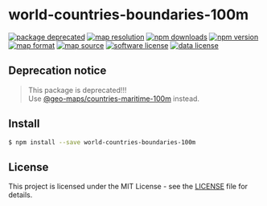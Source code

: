 # world-countries-boundaries-100m

<a href="https://www.npmjs.com/package/@geo-maps/countries-maritime-100m"><img src="https://img.shields.io/badge/status-deprecated-c0392b.svg" alt="package deprecated" /></a>
<a href="https://github.com/simonepri/geo-maps#countries-maritime"><img src="https://img.shields.io/badge/resolution-100m-8e44ad.svg" alt="map resolution" /></a>
<a href="https://www.npmjs.com/package/world-countries-boundaries-100m"><img src="https://img.shields.io/npm/dm/world-countries-boundaries-100m.svg" alt="npm downloads" /></a>
<a href="https://www.npmjs.com/package/world-countries-boundaries-100m"><img src="https://img.shields.io/npm/v/world-countries-boundaries-100m.svg" alt="npm version" /></a>
<a href="http://geojson.org/"><img src="https://img.shields.io/badge/format-GeoJSON-e67e22.svg" alt="map format" /></a>
<a href="http://www.openstreetmap.org/"><img src="https://img.shields.io/badge/source-OSM-2ecc71.svg" alt="map source" /></a>
<a href="LICENSE"><img src="https://img.shields.io/github/license/simonepri/geo-countries.svg" alt="software license" /></a>
<a href="https://opendatacommons.org/licenses/odbl/1.0/"><img src="https://img.shields.io/badge/license-ODbL-2980b9.svg" alt="data license" /></a>

## Deprecation notice

> This package is deprecated!!!  
> Use [@geo-maps/countries-maritime-100m](https://www.npmjs.com/package/@geo-maps/countries-maritime-100m) instead.

## Install
```bash
$ npm install --save world-countries-boundaries-100m
```

## License
This project is licensed under the MIT License - see the [LICENSE](LICENSE) file for details.
